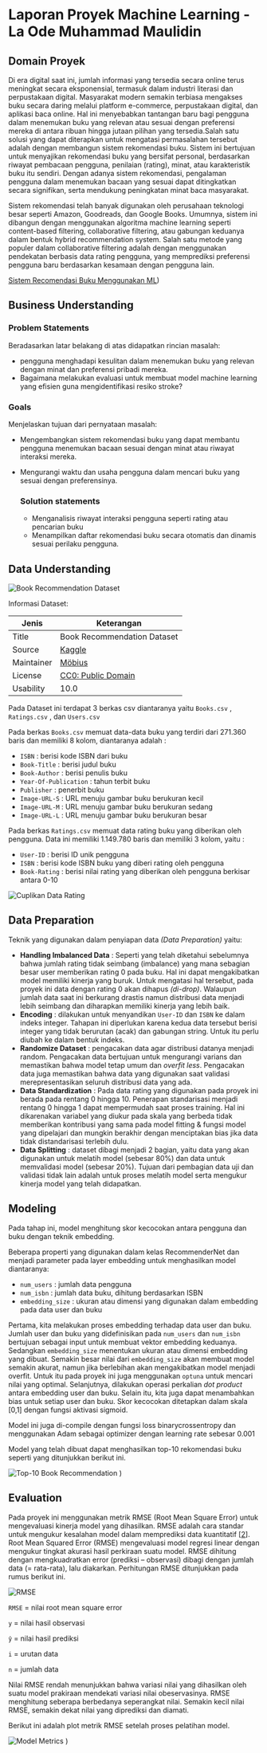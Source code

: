 # Laporan Proyek Machine Learning - La Ode Muhammad Maulidin

## Domain Proyek

Di era digital saat ini, jumlah informasi yang tersedia secara online terus meningkat secara eksponensial, termasuk dalam industri literasi dan perpustakaan digital. Masyarakat modern semakin terbiasa mengakses buku secara daring melalui platform e-commerce, perpustakaan digital, dan aplikasi baca online. Hal ini menyebabkan tantangan baru bagi pengguna dalam menemukan buku yang relevan atau sesuai dengan preferensi mereka di antara ribuan hingga jutaan pilihan yang tersedia.Salah satu solusi yang dapat diterapkan untuk mengatasi permasalahan tersebut adalah dengan membangun sistem rekomendasi buku. Sistem ini bertujuan untuk menyajikan rekomendasi buku yang bersifat personal, berdasarkan riwayat pembacaan pengguna, penilaian (rating), minat, atau karakteristik buku itu sendiri. Dengan adanya sistem rekomendasi, pengalaman pengguna dalam menemukan bacaan yang sesuai dapat ditingkatkan secara signifikan, serta mendukung peningkatan minat baca masyarakat.

Sistem rekomendasi telah banyak digunakan oleh perusahaan teknologi besar seperti Amazon, Goodreads, dan Google Books. Umumnya, sistem ini dibangun dengan menggunakan algoritma machine learning seperti content-based filtering, collaborative filtering, atau gabungan keduanya dalam bentuk hybrid recommendation system. Salah satu metode yang populer dalam collaborative filtering adalah dengan menggunakan pendekatan berbasis data rating pengguna, yang memprediksi preferensi pengguna baru berdasarkan kesamaan dengan pengguna lain.

  
[Sistem Recomendasi Buku Menggunakan ML](https://ejurnal.umri.ac.id/index.php/coscitech/article/view/5131)) 

## Business Understanding


### Problem Statements

Beradasarkan latar belakang di atas didapatkan rincian masalah:
- pengguna menghadapi kesulitan dalam menemukan buku yang relevan dengan minat dan preferensi pribadi mereka.
- Bagaimana melakukan evaluasi untuk membuat model machine learning yang efisien guna mengidentifikasi resiko stroke?

### Goals

Menjelaskan tujuan dari pernyataan masalah:
- Mengembangkan sistem rekomendasi buku yang dapat membantu pengguna menemukan bacaan sesuai dengan minat atau riwayat interaksi mereka.
- Mengurangi waktu dan usaha pengguna dalam mencari buku yang sesuai dengan preferensinya.


    ### Solution statements
    - Menganalisis riwayat interaksi pengguna seperti rating atau pencarian buku
    - Menampilkan daftar rekomendasi buku secara otomatis dan dinamis sesuai perilaku pengguna.

## Data Understanding

 ![Book Recommendation Dataset](https://i.postimg.cc/0Q4fcMDB/rsz-bookrecommendationdataset.jpg)

Informasi Dataset:

Jenis | Keterangan
--- | ---
Title | Book Recommendation Dataset
Source | [Kaggle](https://www.kaggle.com/arashnic/book-recommendation-dataset)
Maintainer | [Möbius](https://www.kaggle.com/arashnic)
License | [CC0: Public Domain](https://creativecommons.org/publicdomain/zero/1.0/)
Usability | 10.0

Pada Dataset ini terdapat 3 berkas csv diantaranya yaitu `Books.csv` , `Ratings.csv` , dan `Users.csv`

Pada berkas `Books.csv` memuat data-data buku yang terdiri dari 271.360 baris dan memiliki 8 kolom, diantaranya adalah :  

- `ISBN` : berisi kode ISBN dari buku  
- `Book-Title` : berisi judul buku
- `Book-Author` : berisi penulis buku
- `Year-Of-Publication` : tahun terbit buku  
- `Publisher` : penerbit buku  
- `Image-URL-S` : URL menuju gambar buku berukuran kecil
- `Image-URL-M` : URL menuju gambar buku berukuran sedang
- `Image-URL-L` : URL menuju gambar buku berukuran besar

Pada berkas `Ratings.csv` memuat data rating buku yang diberikan oleh pengguna. Data ini memiliki 1.149.780 baris dan memiliki 3 kolom, yaitu :  

 - `User-ID` : berisi ID unik pengguna
 - `ISBN` : berisi kode ISBN buku yang diberi rating oleh pengguna
 - `Book-Rating` : berisi nilai rating yang diberikan oleh pengguna berkisar antara 0-10

![Cuplikan Data Rating](https://i.postimg.cc/wB2m0Qnc/Screenshot-39.png)

## Data Preparation
Teknik yang digunakan dalam penyiapan data *(Data Preparation)* yaitu:
- **Handling Imbalanced Data** : Seperti yang telah diketahui sebelumnya bahwa jumlah rating tidak seimbang (imbalance) yang mana sebagian besar user memberikan rating 0 pada buku. Hal ini dapat mengakibatkan model memiliki kinerja yang buruk. Untuk mengatasi hal tersebut, pada proyek ini data dengan rating 0 akan dihapus *(di-drop)*. Walaupun jumlah data saat ini berkurang drastis namun distribusi data menjadi lebih seimbang dan diharapkan memiliki kinerja yang lebih baik.
- **Encoding** : dilakukan untuk menyandikan `User-ID` dan `ISBN` ke dalam indeks integer. Tahapan ini diperlukan karena kedua data tersebut berisi integer yang tidak berurutan (acak) dan gabungan string. Untuk itu perlu diubah ke dalam bentuk indeks.
- **Randomize Dataset** : pengacakan data agar distribusi datanya menjadi random. Pengacakan data bertujuan untuk mengurangi varians dan memastikan bahwa model tetap umum dan *overfit less*. Pengacakan data juga memastikan bahwa data yang digunakan saat validasi merepresentasikan seluruh distribusi data yang ada.
- **Data Standardization** : Pada data rating yang digunakan pada proyek ini berada pada rentang 0 hingga 10. Penerapan standarisasi menjadi rentang 0 hingga 1 dapat mempermudah saat proses training. Hal ini dikarenakan variabel yang diukur pada skala yang berbeda tidak memberikan kontribusi yang sama pada model fitting & fungsi model yang dipelajari dan mungkin berakhir dengan menciptakan bias jika data tidak distandarisasi terlebih dulu.
- **Data Splitting** : dataset dibagi menjadi 2 bagian, yaitu data yang akan digunakan untuk melatih model (sebesar 80%) dan data untuk memvalidasi model (sebesar 20%). Tujuan dari pembagian data uji dan validasi tidak lain adalah untuk proses melatih model serta mengukur kinerja model yang telah didapatkan.

## Modeling
Pada tahap ini, model menghitung skor kecocokan antara pengguna dan buku dengan teknik embedding. 

Beberapa properti yang digunakan dalam kelas RecommenderNet dan menjadi parameter pada layer embedding untuk menghasilkan model diantaranya:
- `num_users` : jumlah data pengguna
- `num_isbn` : jumlah data buku, dihitung berdasarkan ISBN
- `embedding_size` : ukuran atau dimensi yang digunakan dalam embedding pada data user dan buku

Pertama, kita melakukan proses embedding terhadap data user dan buku. Jumlah user dan buku yang didefinisikan pada `num_users` dan `num_isbn` bertujuan sebagai input untuk membuat vektor embedding keduanya. Sedangkan `embedding_size` menentukan ukuran atau dimensi embedding yang dibuat. Semakin besar nilai dari `embedding_size` akan membuat model semakin akurat, namun jika berlebihan akan mengakibatkan model menjadi overfit. Untuk itu pada proyek ini juga menggunakan `optuna` untuk mencari nilai yang optimal. Selanjutnya, dilakukan operasi perkalian *dot product* antara embedding user dan buku. Selain itu, kita juga dapat menambahkan bias untuk setiap user dan buku. Skor kecocokan ditetapkan dalam skala [0,1] dengan fungsi aktivasi sigmoid.

Model ini juga di-compile dengan fungsi loss binarycrossentropy dan menggunakan Adam sebagai optimizer dengan learning rate sebesar 0.001

Model yang telah dibuat dapat menghasilkan top-10 rekomendasi buku seperti yang ditunjukkan berikut ini.

![Top-10 Book Recommendation](https://github.com/user-attachments/assets/a0527e81-996e-4d7a-89fc-1b410db21ce3)
)

## Evaluation
Pada proyek ini menggunakan metrik RMSE (Root Mean Square Error) untuk mengevaluasi kinerja model yang dihasilkan. RMSE adalah cara standar untuk mengukur kesalahan model dalam memprediksi data kuantitatif [[2](https://towardsdatascience.com/what-does-rmse-really-mean-806b65f2e48e)]. Root Mean Squared Error (RMSE) mengevaluasi model regresi linear dengan mengukur tingkat akurasi hasil perkiraan suatu model. RMSE dihitung dengan mengkuadratkan error (prediksi – observasi) dibagi dengan jumlah data (= rata-rata), lalu diakarkan. Perhitungan RMSE ditunjukkan pada rumus berikut ini.

![RMSE](https://i.postimg.cc/tgjfntZk/RMSE.png)

`RMSE` = nilai root mean square error

`y`  = nilai hasil observasi

`ŷ`  = nilai hasil prediksi

`i`  = urutan data

`n`  = jumlah data

Nilai RMSE rendah menunjukkan bahwa variasi nilai yang dihasilkan oleh suatu model prakiraan mendekati variasi nilai obeservasinya. RMSE menghitung seberapa berbedanya seperangkat nilai. Semakin kecil nilai RMSE, semakin dekat nilai yang diprediksi dan diamati.

Berikut ini adalah plot metrik RMSE setelah proses pelatihan model.

![Model Metrics](https://github.com/user-attachments/assets/97b5af90-8f48-445b-b677-1e12d02edfee)
)





  


